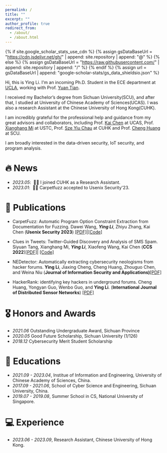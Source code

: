 ```yaml
---
permalink: /
title: ""
excerpt: ""
author_profile: true
redirect_from: 
  - /about/
  - /about.html
---
```


{% if site.google_scholar_stats_use_cdn %}
{% assign gsDataBaseUrl = "https://cdn.jsdelivr.net/gh/" | append: site.repository | append: "@" %}
{% else %}
{% assign gsDataBaseUrl = "https://raw.githubusercontent.com/" | append: site.repository | append: "/" %}
{% endif %}
{% assign url = gsDataBaseUrl | append: "google-scholar-stats/gs_data_shieldsio.json" %}

<span class='anchor' id='about-me'></span>

Hi, this is Ying Li. I'm an incoming Ph.D. Student in the ECE department at [UCLA](https://www.ee.ucla.edu/), working with Prof. [Yuan Tian](https://www.ytian.info/). 

I received my Bachelor’s degree from Sichuan University(SCU), and after that, I studied at University of Chinese Academy of Sciences(UCAS). I was also a research Assistant at the Chinese University of Hong Kong(CUHK). 

I am incredibly grateful for the professional help and guidance from my great advisors and collaborators, including Prof. [Kai Chen](http://kaichen.org/) at UCAS, Prof. [Xianghang Mi](https://xianghang.me/) at USTC, Prof. [Sze Yiu Chau](https://szeyiuchau.github.io/) at CUHK and Prof. [Cheng Huang](https://chenghuang.org/) at SCU.

I am broadly interested in the data-driven security, IoT security, and program analysis.

# 🔥 News
- *2023.05*: &nbsp;🎉🎉 I joined CUHK as a Research Assistant.
- *2023.01*: &nbsp;🎉🎉 Carpetfuzz accepted to Usenix Security'23.
<!-- - *2022.02*: &nbsp;🎉🎉 Lorem ipsum dolor sit amet, consectetur adipiscing elit. Vivamus ornare aliquet ipsum, ac tempus justo dapibus sit amet.  -->

# 📝 Publications 


-  CarpetFuzz: Automatic Program Option Constraint Extraction from Documentation for Fuzzing. Dawei Wang, ***Ying Li***, Zhiyu Zhang, Kai Chen (**Usenix Security 2023**) [[PDF]](https://www.usenix.org/conference/usenixsecurity23/presentation/wang-dawei)|[[Code]](https://github.com/waugustus/CarpetFuzz)
  
-  Clues in Tweets: Twitter-Guided Discovery and Analysis of SMS Spam. Siyuan Tang, Xianghang Mi,  ***Ying Li***, Xiaofeng Wang, Kai Chen (**CCS 2022**)[[PDF]](https://dl.acm.org/doi/abs/10.1145/3548606.3559351)| [[Code]](https://sites.google.com/view/twitterspamsms)

-  NEDetector: Automatically extracting cybersecurity neologisms from hacker forums. **Ying Li**, Jiaxing Cheng, Cheng Huang, Zhouguo Chen, and Weina Niu (**Journal of Information Security and Applications)**[[PDF]](https://www.sciencedirect.com/science/article/abs/pii/S2214212621000302)

-  HackerRank: identifying key hackers in underground forums. Cheng Huang, Yongyan Guo, Wenbo Guo, and **Ying Li**. (**International Journal of Distributed Sensor Networks**) [[PDF]](https://journals.sagepub.com/doi/pdf/10.1177/15501477211015145)


# 🎖 Honors and Awards
- *2021.06* Outstanding Undergraduate Award, Sichuan Province
- *2020.05* Good Future Scholarship, Sichuan University (1/126)
- *2018.12* Cybersecurity Merit Student Scholarship

# 📖 Educations
- *2021.09 - 2023.04*, Institue of Information and Engineering, University of Chinese Academy of Sciences, China.
- *2017.09 - 2021.06*, School of Cyber Science and Engineering, Sichuan University, China.
- *2019.07 - 2019.08*, Summer School in CS, National University of Singapore.


# 💻 Experience
- *2023.06 - 2023.09*, Research Assistant, Chinese University of Hong Kong.
